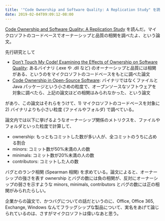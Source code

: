 ```yaml
---
title: '"Code Ownership and Software Quality: A Replication Study" を読んだ'
date: 2019-02-04T09:09:12-08:00
---
```

[Code Ownership and Software Quality: A Replication Study][Greiler_et_al_2015] を読んだ。マイクロソフトのコードベースでオーナーシップと品質の相関を調べたよ、という論文。

先行研究として

* [Don’t Touch My Code! Examining the Effects of Ownership on Software Quality][Bird_et_al_2011]: あるバイナリ (.exe や .dll など) のオーナーシップと品質には相関がある、というのをマイクロソフトのコードベースをもとに調べた論文
* [Code Ownership in Open-Source Software][Matthieu_et_al_2014]: バイナリではなくファイルと Java パッケージという小さめの粒度で、オープンソースなソフトウェアを対象に調べたら、上記の論文ほどの相関はみられなかった、という論文

があり、この論文はそれらをうけて、1) マイクロソフトのコードベースを対象に 2) バイナリよりも小さい粒度 (ファイルやフォルダ) で調べている。

論文内では以下に挙げるようなオーナーシップ関係のメトリクスを、ファイルやフォルダといった粒度で計算して、

* ownership: もっともコミットした数が多い人が、全コミットのうちに占める割合
* minors: コミット数が50%未満の人の数
* minimals: コミット数が20%未満の人の数
* contributors: コミットした人の数

バグとのランク相関 (Spearman 相関) を求めている。論文によると、オーナーシップの強さを表す ownership とバグの数には負の相関が、反対にオーナーシップの弱さを示すような minors, minimals, contributors とバグの数には正の相関がみられたらしい。

企業からの論文で、かつバグについての話だというのに、Office, Office 365, Exchange, Windows なんてフラッグシップな製品について、実名をあげて論じられているのは、さすがマイクロソフトは偉いなあと思う。

[Greiler_et_al_2015]: https://www.microsoft.com/en-us/research/publication/code-ownership-and-software-quality-a-replication-study/
[Bird_et_al_2011]: https://www.microsoft.com/en-us/research/publication/dont-touch-my-code-examining-the-effects-of-ownership-on-software-quality/
[Matthieu_et_al_2014]: https://hal.archives-ouvertes.fr/hal-00976024/document
